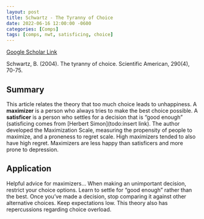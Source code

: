 ```yaml
---
layout: post
title: Schwartz - The Tyranny of Choice
date: 2022-06-16 12:00:00 -0600
categories: [Comps]
tags: [comps, nwt, satisficing, choice]
---
```

[Google Scholar Link](https://scholar.google.com/scholar?hl=en&as_sdt=0%2C45&q=the+tyranny+of+choice&btnG=)

Schwartz, B. (2004). The tyranny of choice. Scientific American, 290(4), 70-75.

## Summary
This article relates the theory that too much choice leads to unhappiness.  A **maximizer** is a person who always tries to make the best choice possible.  A **satisficer** is a person who settles for a decision that is “good enough” (satisficing comes from [Herbert Simon](todo:insert link).  The author developed the Maximization Scale, measuring the propensity of people to maximize, and a proneness to regret scale.  High maximizers tended to also have high regret.  Maximizers are less happy than satisficers and more prone to depression.

## Application
Helpful advice for maximizers… When making an unimportant decision, restrict your choice options.  Learn to settle for “good enough” rather than the best.  Once you’ve made a decision, stop comparing it against other alternative choices.  Keep expectations low.  This theory also has repercussions regarding choice overload.
